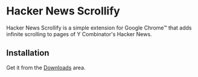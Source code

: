 Hacker News Scrollify
=====================

Hacker News Scrollify is a simple extension for Google Chrome™ that adds infinite scrolling to pages of Y Combinator's Hacker News.

Installation
------------

Get it from the [Downloads][1] area.

  [1]: https://github.com/aeurielesn/hacker-news-scrollify/downloads
